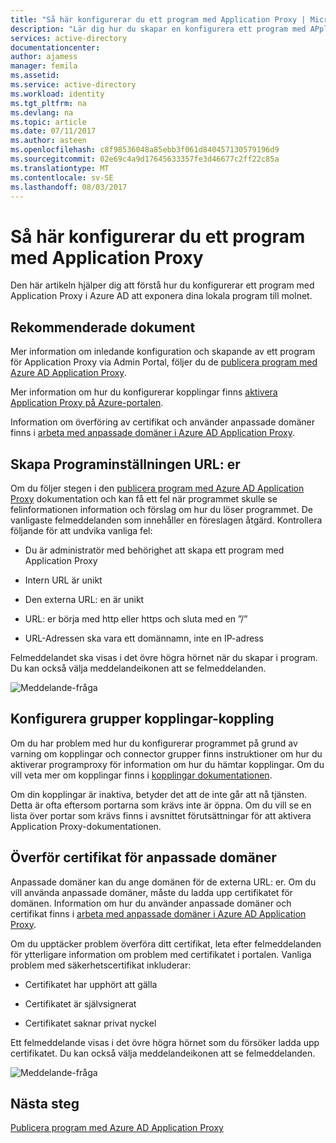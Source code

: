 ```yaml
---
title: "Så här konfigurerar du ett program med Application Proxy | Microsoft Docs"
description: "Lär dig hur du skapar en konfigurera ett program med APplication Proxy i några enkla steg"
services: active-directory
documentationcenter: 
author: ajamess
manager: femila
ms.assetid: 
ms.service: active-directory
ms.workload: identity
ms.tgt_pltfrm: na
ms.devlang: na
ms.topic: article
ms.date: 07/11/2017
ms.author: asteen
ms.openlocfilehash: c8f98536048a85ebb3f061d840457130579196d9
ms.sourcegitcommit: 02e69c4a9d17645633357fe3d46677c2ff22c85a
ms.translationtype: MT
ms.contentlocale: sv-SE
ms.lasthandoff: 08/03/2017
---
```

# <a name="how-to-configure-an-application-proxy-application"></a>Så här konfigurerar du ett program med Application Proxy

Den här artikeln hjälper dig att förstå hur du konfigurerar ett program med Application Proxy i Azure AD att exponera dina lokala program till molnet.

## <a name="recommended-documents"></a>Rekommenderade dokument 

Mer information om inledande konfiguration och skapande av ett program för Application Proxy via Admin Portal, följer du de [publicera program med Azure AD Application Proxy](https://docs.microsoft.com/azure/active-directory/application-proxy-publish-azure-portal).

Mer information om hur du konfigurerar kopplingar finns [aktivera Application Proxy på Azure-portalen](active-directory-application-proxy-enable.md).

Information om överföring av certifikat och använder anpassade domäner finns i [arbeta med anpassade domäner i Azure AD Application Proxy](https://docs.microsoft.com/azure/active-directory/active-directory-application-proxy-custom-domains).

## <a name="create-the-applicationsetting-the-urls"></a>Skapa Programinställningen URL: er

Om du följer stegen i den [publicera program med Azure AD Application Proxy](https://docs.microsoft.com/azure/active-directory/application-proxy-publish-azure-portal) dokumentation och kan få ett fel när programmet skulle se felinformationen information och förslag om hur du löser programmet. De vanligaste felmeddelanden som innehåller en föreslagen åtgärd. Kontrollera följande för att undvika vanliga fel:

-   Du är administratör med behörighet att skapa ett program med Application Proxy

-   Intern URL är unikt

-   Den externa URL: en är unikt

-   URL: er börja med http eller https och sluta med en ”/”

-   URL-Adressen ska vara ett domännamn, inte en IP-adress

Felmeddelandet ska visas i det övre högra hörnet när du skapar i program. Du kan också välja meddelandeikonen att se felmeddelanden.

   ![Meddelande-fråga](./media/application-proxy-config-how-to/error-message.png)

## <a name="configure-connectorsconnector-groups"></a>Konfigurera grupper kopplingar-koppling

Om du har problem med hur du konfigurerar programmet på grund av varning om kopplingar och connector grupper finns instruktioner om hur du aktiverar programproxy för information om hur du hämtar kopplingar. Om du vill veta mer om kopplingar finns i [kopplingar dokumentationen](https://docs.microsoft.com/azure/active-directory/application-proxy-understand-connectors).

Om din kopplingar är inaktiva, betyder det att de inte går att nå tjänsten. Detta är ofta eftersom portarna som krävs inte är öppna. Om du vill se en lista över portar som krävs finns i avsnittet förutsättningar för att aktivera Application Proxy-dokumentationen.

## <a name="upload-certificates-for-custom-domains"></a>Överför certifikat för anpassade domäner

Anpassade domäner kan du ange domänen för de externa URL: er. Om du vill använda anpassade domäner, måste du ladda upp certifikatet för domänen. Information om hur du använder anpassade domäner och certifikat finns i [arbeta med anpassade domäner i Azure AD Application Proxy](https://docs.microsoft.com/azure/active-directory/active-directory-application-proxy-custom-domains). 

Om du upptäcker problem överföra ditt certifikat, leta efter felmeddelanden för ytterligare information om problem med certifikatet i portalen. Vanliga problem med säkerhetscertifikat inkluderar:

-   Certifikatet har upphört att gälla

-   Certifikatet är självsignerat

-   Certifikatet saknar privat nyckel

Ett felmeddelande visas i det övre högra hörnet som du försöker ladda upp certifikatet. Du kan också välja meddelandeikonen att se felmeddelanden.

   ![Meddelande-fråga](./media/application-proxy-config-how-to/error-message2.png)

## <a name="next-steps"></a>Nästa steg
[Publicera program med Azure AD Application Proxy](application-proxy-publish-azure-portal.md)
